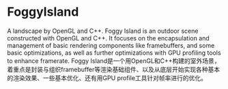 # FoggyIsland
A landscape by OpenGL and C++.
Foggy Island is an outdoor scene constructed with OpenGL and C++. It focuses on the encapsulation and management of basic rendering components like framebuffers, and some basic optimizations, as well as further optimizations with GPU profiling tools to enhance framerate. 
Foggy Island是一个用OpenGL和C++构建的室外场景，着重点是封装与组织framebuffer等渲染基础组件、以及从底层开始实现各种基本的渲染效果、一些基本优化、还有用GPU profile工具针对帧率进行的优化。
